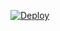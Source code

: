 [![Deploy](https://www.herokucdn.com/deploy/button.svg)](https://heroku.com/deploy?template=https://github.com/zulfikarst/heroku-rdp)

